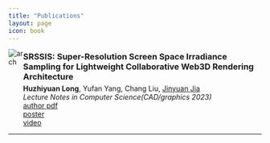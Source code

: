 ```yaml
---
title: "Publications"
layout: page
icon: book
---
```

<a name="SRSSIS"></a>
<div style="display: flex;">
<img class="img-square" src="2023/SRSSIS/pic.jpg" title="arch">
<div>
<h3 style="margin: 5px 0 5px;">SRSSIS: Super-Resolution Screen Space Irradiance Sampling for Lightweight Collaborative Web3D Rendering Architecture</h3>
<b>Huzhiyuan Long</b>, Yufan Yang, Chang Liu, <a href="http://sse.tongji.edu.cn/jiajinyuan/" target="_blank">Jinyuan Jia</a>
<br>
<i>Lecture Notes in Computer Science(CAD/graphics 2023)</i>
<br>
<div class="more"><a href="./2023/SRSSIS/SRSSIS.pdf" target="_blank">author pdf</a></div> 
<div class="more"><a href="./2023/SRSSIS/poster.pdf" target="_blank">poster</a></div>
<div class="more"><a href="./2023/SRSSIS/srssis.mp4" target="_blank">video</a></div>
</div>
</div>

---------
